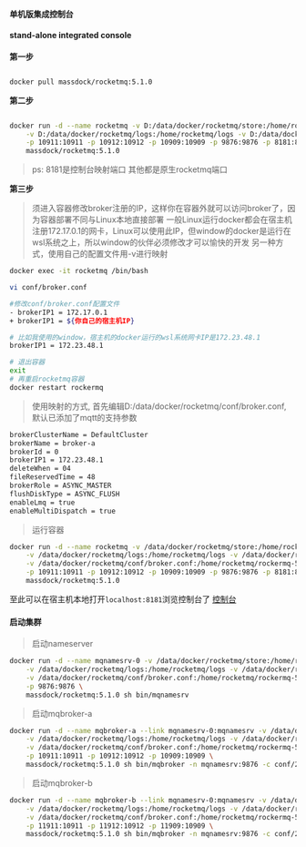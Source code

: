 #### 单机版集成控制台
#### stand-alone integrated console


**第一步**
```sh

docker pull massdock/rocketmq:5.1.0

```


**第二步**
```sh

docker run -d --name rocketmq -v D:/data/docker/rocketmq/store:/home/rocketmq/store \
    -v D:/data/docker/rocketmq/logs:/home/rocketmq/logs -v D:/data/docker/rocketmq/conf:/home/rocketmq/conf \
    -p 10911:10911 -p 10912:10912 -p 10909:10909 -p 9876:9876 -p 8181:8181 \
    massdock/rocketmq:5.1.0

```

> ps: 8181是控制台映射端口 其他都是原生rocketmq端口


**第三步**
> 须进入容器修改broker注册的IP，这样你在容器外就可以访问broker了，因为容器部署不同与Linux本地直接部署
> 一般Linux运行docker都会在宿主机注册172.17.0.1的网卡，Linux可以使用此IP，但window的docker是运行在wsl系统之上，所以window的伙伴必须修改才可以愉快的开发
> 另一种方式，使用自己的配置文件用-v进行映射

```sh
docker exec -it rocketmq /bin/bash

vi conf/broker.conf

#修改conf/broker.conf配置文件
- brokerIP1 = 172.17.0.1
+ brokerIP1 = ${你自己的宿主机IP}

# 比如我使用的window，宿主机的docker运行的wsl系统网卡IP是172.23.48.1
brokerIP1 = 172.23.48.1

# 退出容器
exit
# 再重启rocketmq容器
docker restart rockermq

```

> 使用映射的方式, 首先编辑D:/data/docker/rocketmq/conf/broker.conf, 默认已添加了mqtt的支持参数
```sh
brokerClusterName = DefaultCluster
brokerName = broker-a
brokerId = 0
brokerIP1 = 172.23.48.1
deleteWhen = 04
fileReservedTime = 48
brokerRole = ASYNC_MASTER
flushDiskType = ASYNC_FLUSH
enableLmq = true
enableMultiDispatch = true
```

> 运行容器
```sh
docker run -d --name rocketmq -v /data/docker/rocketmq/store:/home/rocketmq/store \
    -v /data/docker/rocketmq/logs:/home/rocketmq/logs -v /data/docker/rocketmq/conf:/home/rocketmq/conf \
    -v /data/docker/rocketmq/conf/broker.conf:/home/rocketmq/rockermq-5.1.0/conf/broker.conf \
    -p 10911:10911 -p 10912:10912 -p 10909:10909 -p 9876:9876 -p 8181:8181 \
    massdock/rocketmq:5.1.0
```

至此可以在宿主机本地打开`localhost:8181`浏览控制台了
[控制台](http://localhost:8181)


#### 启动集群

> 启动nameserver

```sh
docker run -d --name mqnamesrv-0 -v /data/docker/rocketmq/store:/home/rocketmq/store \
    -v /data/docker/rocketmq/logs:/home/rocketmq/logs -v /data/docker/rocketmq/conf:/home/rocketmq/conf \
    -v /data/docker/rocketmq/conf/broker.conf:/home/rocketmq/rockermq-5.1.0/conf/broker.conf \
    -p 9876:9876 \
    massdock/rocketmq:5.1.0 sh bin/mqnamesrv 
```


> 启动mqbroker-a

```sh
docker run -d --name mqbroker-a --link mqnamesrv-0:mqnamesrv -v /data/docker/rocketmq/store:/home/rocketmq/store \
    -v /data/docker/rocketmq/logs:/home/rocketmq/logs -v /data/docker/rocketmq/conf:/home/rocketmq/conf \
    -v /data/docker/rocketmq/conf/broker.conf:/home/rocketmq/rockermq-5.1.0/conf/broker.conf \
    -p 10911:10911 -p 10912:10912 -p 10909:10909 \
    massdock/rocketmq:5.1.0 sh bin/mqbroker -n mqnamesrv:9876 -c conf/2m-noslave/broker-a.properties --enable-proxy
```

> 启动mqbroker-b

```sh
docker run -d --name mqbroker-b --link mqnamesrv-0:mqnamesrv -v /data/docker/rocketmq/store:/home/rocketmq/store \
    -v /data/docker/rocketmq/logs:/home/rocketmq/logs -v /data/docker/rocketmq/conf:/home/rocketmq/conf \
    -v /data/docker/rocketmq/conf/broker.conf:/home/rocketmq/rockermq-5.1.0/conf/broker.conf \
    -p 11911:10911 -p 11912:10912 -p 11909:10909 \
    massdock/rocketmq:5.1.0 sh bin/mqbroker -n mqnamesrv:9876 -c conf/2m-noslave/broker-a.properties --enable-proxy
```



